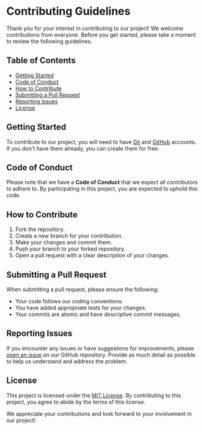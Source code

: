 # Contributing Guidelines

Thank you for your interest in contributing to our project! We welcome contributions from everyone. Before you get started, please take a moment to review the following guidelines.

## Table of Contents

- [Getting Started](#getting-started)
- [Code of Conduct](#code-of-conduct)
- [How to Contribute](#how-to-contribute)
- [Submitting a Pull Request](#submitting-a-pull-request)
- [Reporting Issues](#reporting-issues)
- [License](#license)

## Getting Started

To contribute to our project, you will need to have [Git](https://git-scm.com/) and [GitHub](https://github.com/) accounts. If you don't have them already, you can create them for free.

## Code of Conduct

Please note that we have a **Code of Conduct** that we expect all contributors to adhere to. By participating in this project, you are expected to uphold this code.

## How to Contribute

1. Fork the repository.
2. Create a new branch for your contribution.
3. Make your changes and commit them.
4. Push your branch to your forked repository.
5. Open a pull request with a clear description of your changes.

## Submitting a Pull Request

When submitting a pull request, please ensure the following:

- Your code follows our coding conventions.
- You have added appropriate tests for your changes.
- Your commits are atomic and have descriptive commit messages.

## Reporting Issues

If you encounter any issues or have suggestions for improvements, please [open an issue](https://github.com/your-repository/issues) on our GitHub repository. Provide as much detail as possible to help us understand and address the problem.

## License

This project is licensed under the [MIT License](LICENSE). By contributing to this project, you agree to abide by the terms of this license.

We appreciate your contributions and look forward to your involvement in our project!
